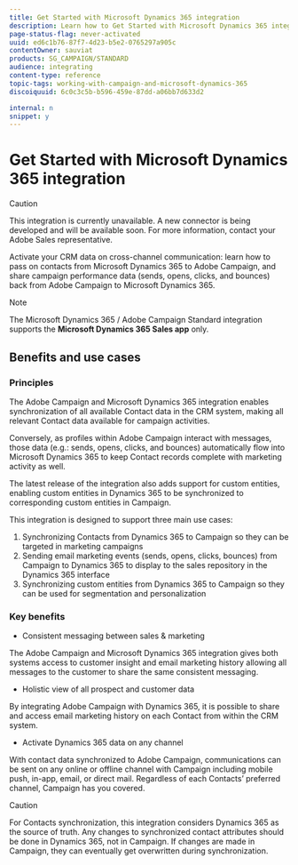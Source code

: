 ```yaml
---
title: Get Started with Microsoft Dynamics 365 integration
description: Learn how to Get Started with Microsoft Dynamics 365 integration
page-status-flag: never-activated
uuid: ed6c1b76-87f7-4d23-b5e2-0765297a905c
contentOwner: sauviat
products: SG_CAMPAIGN/STANDARD
audience: integrating
content-type: reference
topic-tags: working-with-campaign-and-microsoft-dynamics-365
discoiquuid: 6c0c3c5b-b596-459e-87dd-a06bb7d633d2

internal: n
snippet: y
---
```


# Get Started with Microsoft Dynamics 365 integration

>[!CAUTION]
>
>This integration is currently unavailable. A new connector is being developed and will be available soon. For more information, contact your Adobe Sales representative.

Activate your CRM data on cross-channel communication: learn how to pass on contacts from Microsoft Dynamics 365 to Adobe Campaign, and share campaign performance data (sends, opens, clicks, and bounces) back from Adobe Campaign to Microsoft Dynamics 365.

>[!NOTE]
>
>The Microsoft Dynamics 365 / Adobe Campaign Standard integration supports the **Microsoft Dynamics 365 Sales app** only.

## Benefits and use cases

### Principles

The Adobe Campaign and Microsoft Dynamics 365 integration enables synchronization of all available Contact data in the CRM system, making all relevant Contact data available for campaign activities.

Conversely, as profiles within Adobe Campaign interact with messages, those data (e.g.: sends, opens, clicks, and bounces) automatically flow into Microsoft Dynamics 365 to keep Contact records complete with marketing activity as well.  

The latest release of the integration also adds support for custom entities, enabling custom entities in Dynamics 365 to be synchronized to corresponding custom entities in Campaign.

This integration is designed to support three main use cases: 

1. Synchronizing Contacts from Dynamics 365 to Campaign so they can be targeted in marketing campaigns
1. Sending email marketing events (sends, opens, clicks, bounces) from Campaign to Dynamics 365 to display to the sales repository in the Dynamics 365 interface
1. Synchronizing custom entities from Dynamics 365 to Campaign so they can be used for segmentation and personalization

### Key benefits

* Consistent messaging between sales & marketing

The Adobe Campaign and Microsoft Dynamics 365 integration gives both systems access to customer insight and email marketing history allowing all messages to the customer to share the same consistent messaging.

* Holistic view of all prospect and customer data

By integrating Adobe Campaign with Dynamics 365, it is possible to share and access email marketing history on each Contact from within the CRM system.

* Activate Dynamics 365 data on any channel

With contact data synchronized to Adobe Campaign, communications can be sent on any online or offline channel with Campaign including mobile push, in-app, email, or direct mail. Regardless of each Contacts’ preferred channel, Campaign has you covered.

>[!CAUTION]
>
>For Contacts synchronization, this integration considers Dynamics 365 as the source of truth.  Any changes to synchronized contact attributes should be done in Dynamics 365, not in Campaign.  If changes are made in Campaign, they can eventually get overwritten during synchronization.
